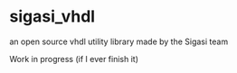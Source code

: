 # sigasi_vhdl
an open source vhdl utility library made by the Sigasi team

Work in progress (if I ever finish it)